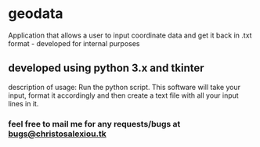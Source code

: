 # geodata
Application that allows a user to input coordinate data and get it back in .txt format - developed for internal purposes

## developed using python 3.x and tkinter 

description of usage: Run the python script. This software will take your input, format it accordingly and then create a text file with all your input lines in it. 

### feel free to mail me for any requests/bugs at bugs@christosalexiou.tk
